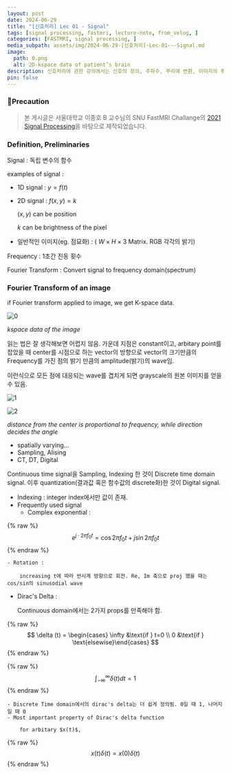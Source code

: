 ```yaml
---
layout: post
date: 2024-06-29
title: "[신호처리] Lec 01 - Signal"
tags: [signal processing, fastmri, lecture-note, from_velog, ]
categories: [FASTMRI, signal processing, ]
media_subpath: assets/img/2024-06-29-[신호처리]-Lec-01---Signal.md
image:
  path: 0.png
  alt: 2D-kspace data of patient’s brain
description: 신호처리에 관한 강의에서는 신호의 정의, 주파수, 푸리에 변환, 이미지의 푸리에 변환 및 K-공간 데이터에 대해 설명합니다. 신호는 독립 변수의 함수로 정의되며, 푸리에 변환을 통해 신호를 주파수 도메인으로 변환할 수 있습니다. 또한, 연속 신호의 샘플링과 양자화 과정을 통해 이산 신호가 생성되며, 디랙 델타 함수의 성질도 다루어집니다.
pin: false
---
```



### 📢Precaution


> 본 게시글은 서울대학교 이종호 B 교수님의 SNU FastMRI Challange의 [2021 Signal Processing](https://www.youtube.com/playlist?list=PLZjIfJn3RN8si1ohhmSoWgH4VYLPwIW84)을 바탕으로 제작되었습니다.


### Definition, Preliminaries



Signal
: 독립 변수의 함수


examples of signal : 

- 1D signal : $y=f(t)$
- 2D signal : $f(x, y)=k$

	$(x,y)$ can be position 


	$k$ can be brightness of the pixel

- 일반적인 이미지(eg. 점묘화) : ( $W\times H \times 3$ Matrix. RGB 각각의 밝기)

Frequency
: 1초간 진동 횟수


Fourier Transform
: Convert signal to frequency domain(spectrum)


### Fourier Transform of an image



 if Fourier transform applied to image, we get K-space data.


![0](/0.png)


_kspace data of the image_



읽는 법은 잘 생각해보면 어렵지 않음. 가운데 지점은 constant이고, arbitary point를 잡았을 때 center를 시점으로 하는 vector의 방향으로 vector의 크기만큼의 Frequency를 가진 점의 밝기 만큼의 amplitude(밝기)의 wave임.  


이런식으로 모든 점에 대응되는 wave를 겹치게 되면 grayscale의 원본 이미지를 얻을 수 있음. 


![1](/1.png)


![2](/2.png)


_distance from the center is proportional to frequency, while direction decides the angle_

- spatially varying...
- Sampling, Alising
- CT, DT, Digital

Continuous time signal을 Sampling, Indexing 한 것이 Discrete time domain signal.  이후 quantization(결과값 혹은 함수값의 discrete화)한 것이 Digital signal.
- Indexing : integer index에서만 값이 존재.
- Frequently used signal
	- Complex exponential :

{% raw %}
$$
e^{j\cdot 2\pi f_0 t} = \cos{2\pi f_0 t} + j\sin{2\pi f_0 t}
$$
{% endraw %}

	- Rotation :

		increasing t에 따라 반시계 방향으로 회전. Re, Im 축으로 proj 했을 때는 cos/sin의 sinusodial wave   

- Dirac's Delta :

	Continuous domain에서는 2가지 props를 만족해야 함.  


{% raw %}
$$
\delta (t) = \begin{cases}   \infty &\text{if } t=0 \\   0 &\text{if } \text{elsewise}\end{cases}
$$
{% endraw %}


{% raw %}
$$
\int_{-\infty}^\infty \delta (t) dt = 1
$$
{% endraw %}

	- Discrete Time domain에서의 dirac's delta는 더 쉽게 정의됨. 0일 때 1, 나머지일 때 0
	- Most important property of Dirac's delta function

		for arbitary $x(t)$, 
		


{% raw %}
$$
x(t)\delta(t) = x(0)\delta(t)
$$
{% endraw %}

